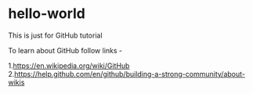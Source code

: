 # hello-world
This is just for GitHub tutorial

To learn about GitHub follow links -

  1.https://en.wikipedia.org/wiki/GitHub
  2.https://help.github.com/en/github/building-a-strong-community/about-wikis
